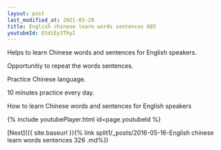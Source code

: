 ```yaml
---
layout: post
last_modified_at: 2021-03-29
title: English chinese learn words sentences 685 
youtubeId: ESdiEy3ThyI
---
```

 
 
Helps to learn Chinese words and sentences for English speakers.

Opportunitiy to repeat the words sentences. 

Practice Chinese language. 
 
10 minutes practice every day. 
 
How to learn Chinese words and sentences for English speakers 
 
{% include youtubePlayer.html id=page.youtubeId %}
 
 
[Next]({{ site.baseurl }}{% link  split1/_posts/2016-05-16-English chinese learn words sentences 326 .md%})
 
